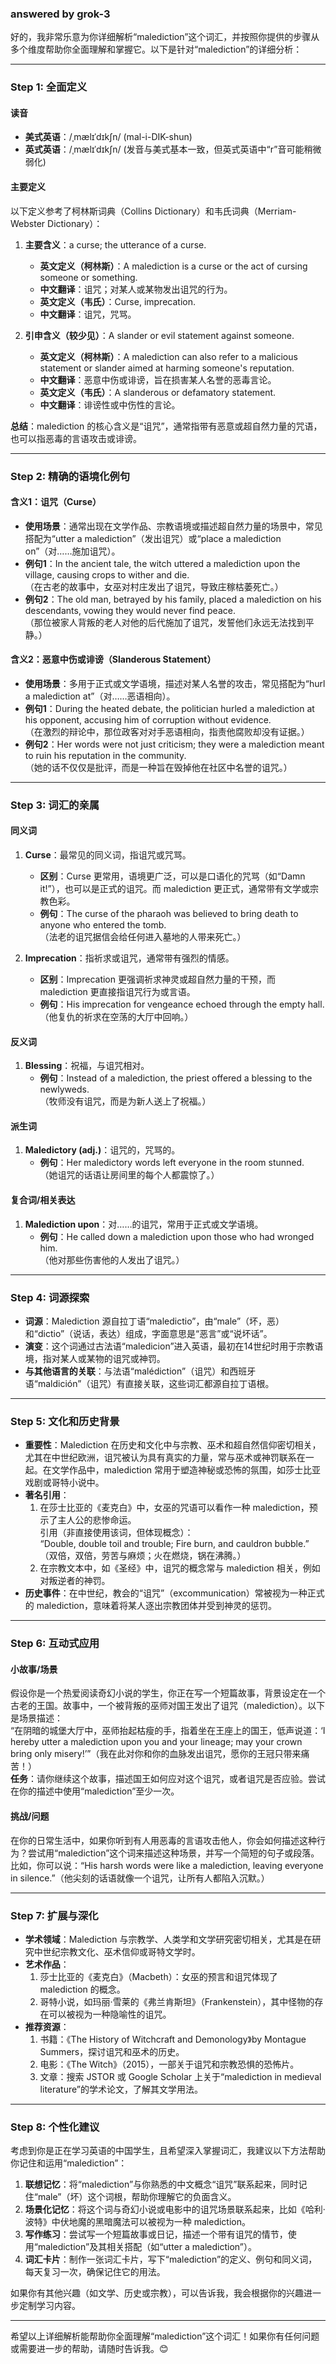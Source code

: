 ### answered by grok-3
好的，我非常乐意为你详细解析“malediction”这个词汇，并按照你提供的步骤从多个维度帮助你全面理解和掌握它。以下是针对“malediction”的详细分析：

---

### Step 1: 全面定义

#### 读音
- **美式英语**：/ˌmælɪˈdɪkʃn/ (mal-i-DIK-shun)
- **英式英语**：/ˌmælɪˈdɪkʃn/ (发音与美式基本一致，但英式英语中“r”音可能稍微弱化)

#### 主要定义
以下定义参考了柯林斯词典（Collins Dictionary）和韦氏词典（Merriam-Webster Dictionary）：
1. **主要含义**：a curse; the utterance of a curse.  
   - **英文定义（柯林斯）**：A malediction is a curse or the act of cursing someone or something.  
   - **中文翻译**：诅咒；对某人或某物发出诅咒的行为。  
   - **英文定义（韦氏）**：Curse, imprecation.  
   - **中文翻译**：诅咒，咒骂。

2. **引申含义（较少见）**：A slander or evil statement against someone.  
   - **英文定义（柯林斯）**：A malediction can also refer to a malicious statement or slander aimed at harming someone's reputation.  
   - **中文翻译**：恶意中伤或诽谤，旨在损害某人名誉的恶毒言论。  
   - **英文定义（韦氏）**：A slanderous or defamatory statement.  
   - **中文翻译**：诽谤性或中伤性的言论。

**总结**：malediction 的核心含义是“诅咒”，通常指带有恶意或超自然力量的咒语，也可以指恶毒的言语攻击或诽谤。

---

### Step 2: 精确的语境化例句

#### 含义1：诅咒（Curse）
- **使用场景**：通常出现在文学作品、宗教语境或描述超自然力量的场景中，常见搭配为“utter a malediction”（发出诅咒）或“place a malediction on”（对……施加诅咒）。
- **例句1**：In the ancient tale, the witch uttered a malediction upon the village, causing crops to wither and die.  
  （在古老的故事中，女巫对村庄发出了诅咒，导致庄稼枯萎死亡。）
- **例句2**：The old man, betrayed by his family, placed a malediction on his descendants, vowing they would never find peace.  
  （那位被家人背叛的老人对他的后代施加了诅咒，发誓他们永远无法找到平静。）

#### 含义2：恶意中伤或诽谤（Slanderous Statement）
- **使用场景**：多用于正式或文学语境，描述对某人名誉的攻击，常见搭配为“hurl a malediction at”（对……恶语相向）。
- **例句1**：During the heated debate, the politician hurled a malediction at his opponent, accusing him of corruption without evidence.  
  （在激烈的辩论中，那位政客对对手恶语相向，指责他腐败却没有证据。）
- **例句2**：Her words were not just criticism; they were a malediction meant to ruin his reputation in the community.  
  （她的话不仅仅是批评，而是一种旨在毁掉他在社区中名誉的诅咒。）

---

### Step 3: 词汇的亲属

#### 同义词
1. **Curse**：最常见的同义词，指诅咒或咒骂。  
   - **区别**：Curse 更常用，语境更广泛，可以是口语化的咒骂（如“Damn it!”），也可以是正式的诅咒。而 malediction 更正式，通常带有文学或宗教色彩。  
   - **例句**：The curse of the pharaoh was believed to bring death to anyone who entered the tomb.  
     （法老的诅咒据信会给任何进入墓地的人带来死亡。）

2. **Imprecation**：指祈求或诅咒，通常带有强烈的情感。  
   - **区别**：Imprecation 更强调祈求神灵或超自然力量的干预，而 malediction 更直接指诅咒行为或言语。  
   - **例句**：His imprecation for vengeance echoed through the empty hall.  
     （他复仇的祈求在空荡的大厅中回响。）

#### 反义词
1. **Blessing**：祝福，与诅咒相对。  
   - **例句**：Instead of a malediction, the priest offered a blessing to the newlyweds.  
     （牧师没有诅咒，而是为新人送上了祝福。）

#### 派生词
1. **Maledictory (adj.)**：诅咒的，咒骂的。  
   - **例句**：Her maledictory words left everyone in the room stunned.  
     （她诅咒的话语让房间里的每个人都震惊了。）

#### 复合词/相关表达
1. **Malediction upon**：对……的诅咒，常用于正式或文学语境。  
   - **例句**：He called down a malediction upon those who had wronged him.  
     （他对那些伤害他的人发出了诅咒。）

---

### Step 4: 词源探索

- **词源**：Malediction 源自拉丁语“maledictio”，由“male”（坏，恶）和“dictio”（说话，表达）组成，字面意思是“恶言”或“说坏话”。  
- **演变**：这个词通过古法语“maledicion”进入英语，最初在14世纪时用于宗教语境，指对某人或某物的诅咒或神罚。  
- **与其他语言的关联**：与法语“malédiction”（诅咒）和西班牙语“maldición”（诅咒）有直接关联，这些词汇都源自拉丁语根。

---

### Step 5: 文化和历史背景

- **重要性**：Malediction 在历史和文化中与宗教、巫术和超自然信仰密切相关，尤其在中世纪欧洲，诅咒被认为具有真实的力量，常与巫术或神罚联系在一起。在文学作品中，malediction 常用于塑造神秘或恐怖的氛围，如莎士比亚戏剧或哥特小说中。  
- **著名引用**：  
  1. 在莎士比亚的《麦克白》中，女巫的咒语可以看作一种 malediction，预示了主人公的悲惨命运。  
     引用（非直接使用该词，但体现概念）：  
     “Double, double toil and trouble; Fire burn, and cauldron bubble.”  
     （双倍，双倍，劳苦与麻烦；火在燃烧，锅在沸腾。）  
  2. 在宗教文本中，如《圣经》中，诅咒的概念常与 malediction 相关，例如对叛逆者的神罚。  
- **历史事件**：在中世纪，教会的“诅咒”（excommunication）常被视为一种正式的 malediction，意味着将某人逐出宗教团体并受到神灵的惩罚。

---

### Step 6: 互动式应用

#### 小故事/场景
假设你是一个热爱阅读奇幻小说的学生，你正在写一个短篇故事，背景设定在一个古老的王国。故事中，一个被背叛的巫师对国王发出了诅咒（malediction）。以下是场景描述：  
“在阴暗的城堡大厅中，巫师抬起枯瘦的手，指着坐在王座上的国王，低声说道：‘I hereby utter a malediction upon you and your lineage; may your crown bring only misery!’”（我在此对你和你的血脉发出诅咒，愿你的王冠只带来痛苦！）  
**任务**：请你继续这个故事，描述国王如何应对这个诅咒，或者诅咒是否应验。尝试在你的描述中使用“malediction”至少一次。

#### 挑战/问题
在你的日常生活中，如果你听到有人用恶毒的言语攻击他人，你会如何描述这种行为？尝试用“malediction”这个词来描述这种场景，并写一个简短的句子或段落。比如，你可以说：“His harsh words were like a malediction, leaving everyone in silence.”（他尖刻的话语就像一个诅咒，让所有人都陷入沉默。）

---

### Step 7: 扩展与深化

- **学术领域**：Malediction 与宗教学、人类学和文学研究密切相关，尤其是在研究中世纪宗教文化、巫术信仰或哥特文学时。  
- **艺术作品**：  
  1. 莎士比亚的《麦克白》（Macbeth）：女巫的预言和诅咒体现了 malediction 的概念。  
  2. 哥特小说，如玛丽·雪莱的《弗兰肯斯坦》（Frankenstein），其中怪物的存在可以被视为一种隐喻性的诅咒。  
- **推荐资源**：  
  1. 书籍：《The History of Witchcraft and Demonology》by Montague Summers，探讨诅咒和巫术的历史。  
  2. 电影：《The Witch》（2015），一部关于诅咒和宗教恐惧的恐怖片。  
  3. 文章：搜索 JSTOR 或 Google Scholar 上关于“malediction in medieval literature”的学术论文，了解其文学用法。

---

### Step 8: 个性化建议

考虑到你是正在学习英语的中国学生，且希望深入掌握词汇，我建议以下方法帮助你记住和运用“malediction”：  
1. **联想记忆**：将“malediction”与你熟悉的中文概念“诅咒”联系起来，同时记住“male”（坏）这个词根，帮助你理解它的负面含义。  
2. **场景化记忆**：将这个词与奇幻小说或电影中的诅咒场景联系起来，比如《哈利·波特》中伏地魔的黑暗魔法可以被视为一种 malediction。  
3. **写作练习**：尝试写一个短篇故事或日记，描述一个带有诅咒的情节，使用“malediction”及其相关搭配（如“utter a malediction”）。  
4. **词汇卡片**：制作一张词汇卡片，写下“malediction”的定义、例句和同义词，每天复习一次，确保记住它的用法。  

如果你有其他兴趣（如文学、历史或宗教），可以告诉我，我会根据你的兴趣进一步定制学习内容。

---

希望以上详细解析能帮助你全面理解“malediction”这个词汇！如果你有任何问题或需要进一步的帮助，请随时告诉我。😊